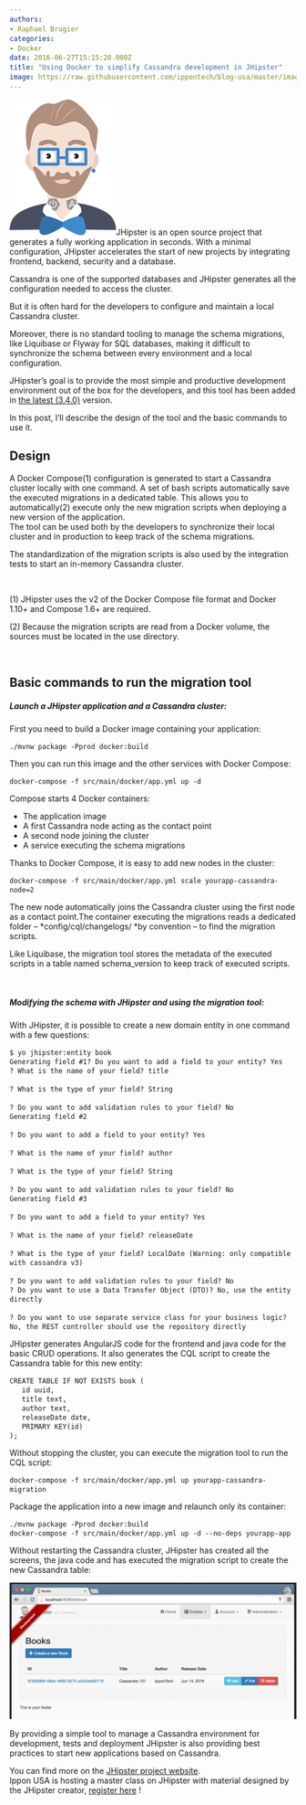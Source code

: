 ```yaml
---
authors:
- Raphael Brugier
categories:
- Docker
date: 2016-06-27T15:15:20.000Z
title: "Using Docker to simplify Cassandra development in JHipster"
image: https://raw.githubusercontent.com/ippontech/blog-usa/master/images/2016/12/using-docker-1-2.jpg
---
```


[![JHipster](https://raw.githubusercontent.com/ippontech/blog-usa/master/images/2016/06/logo-jhipster2x-1.png)](https://raw.githubusercontent.com/ippontech/blog-usa/master/images/2016/06/logo-jhipster2x-1.png)JHipster is an open source project that generates a fully working application in seconds. With a minimal configuration, JHipster accelerates the start of new projects by integrating frontend, backend, security and a database.

Cassandra is one of the supported databases and JHipster generates all the configuration needed to access the cluster.

But it is often hard for the developers to configure and maintain a local Cassandra cluster.

Moreover, there is no standard tooling to manage the schema migrations, like Liquibase or Flyway for SQL databases, making it difficult to synchronize the schema between every environment and a local configuration.

JHipster’s goal is to provide the most simple and productive development environment out of the box for the developers, and this tool has been added in [the latest (3.4.0)](https://jhipster.github.io/2016/05/27/jhipster-release-3.4.0.html) version.

In this post, I’ll describe the design of the tool and the basic commands to use it.


## Design

A Docker Compose(1) configuration is generated to start a Cassandra cluster locally with one command. A set of bash scripts automatically save the executed migrations in a dedicated table. This allows you to automatically(2) execute only the new migration scripts when deploying a new version of the application.  
 The tool can be used both by the developers to synchronize their local cluster and in production to keep track of the schema migrations.

The standardization of the migration scripts is also used by the integration tests to start an in-memory Cassandra cluster.

 

(1) JHipster uses the v2 of the Docker Compose file format and Docker 1.10+ and Compose 1.6+ are required.

(2) Because the migration scripts are read from a Docker volume, the sources must be located in the use directory.

 


## Basic commands to run the migration tool

##### Launch a JHipster application and a Cassandra cluster:

First you need to build a Docker image containing your application:

```language-bash
./mvnw package -Pprod docker:build
```
Then you can run this image and the other services with Docker Compose:

```language-bash
docker-compose -f src/main/docker/app.yml up -d
```
Compose starts 4 Docker containers:

- The application image
- A first Cassandra node acting as the contact point
- A second node joining the cluster
- A service executing the schema migrations

Thanks to Docker Compose, it is easy to add new nodes in the cluster:

```language-bash
docker-compose -f src/main/docker/app.yml scale yourapp-cassandra-node=2
```

 The new node automatically joins the Cassandra cluster using the first node as a contact point.The container executing the migrations reads a dedicated folder – *config/cql/changelogs/ *by convention – to find the migration scripts.

Like Liquibase, the migration tool stores the metadata of the executed scripts in a table named schema_version to keep track of executed scripts.

 

##### Modifying the schema with JHipster and using the migration tool:

With JHipster, it is possible to create a new domain entity in one command with a few questions:

```language-bash
$ yo jhipster:entity book
Generating field #1? Do you want to add a field to your entity? Yes
? What is the name of your field? title

? What is the type of your field? String

? Do you want to add validation rules to your field? No
Generating field #2

? Do you want to add a field to your entity? Yes

? What is the name of your field? author

? What is the type of your field? String

? Do you want to add validation rules to your field? No
Generating field #3

? Do you want to add a field to your entity? Yes

? What is the name of your field? releaseDate

? What is the type of your field? LocalDate (Warning: only compatible with cassandra v3)

? Do you want to add validation rules to your field? No
? Do you want to use a Data Transfer Object (DTO)? No, use the entity directly

? Do you want to use separate service class for your business logic? No, the REST controller should use the repository directly
```

JHipster generates AngularJS code for the frontend and java code for the basic CRUD operations. It also generates the CQL script to create the Cassandra table for this new entity:

```language-sql
CREATE TABLE IF NOT EXISTS book (
   id uuid,
   title text,
   author text,
   releaseDate date,
   PRIMARY KEY(id)
);
```

 
Without stopping the cluster, you can execute the migration tool to run the CQL script:

```language-bash 
docker-compose -f src/main/docker/app.yml up yourapp-cassandra-migration
```


 Package the application into a new image and relaunch only its container:
```language-bash
./mvnw package -Pprod docker:build
docker-compose -f src/main/docker/app.yml up -d --no-deps yourapp-app
```

<span style="font-weight: 400;">Without restarting the Cassandra cluster, JHipster has created all the screens, the java code and has executed the migration script to create the new Cassandra table:</span>

[![JHipster generated](https://raw.githubusercontent.com/ippontech/blog-usa/master/images/2016/06/Screen-Shot-2016-05-24-at-4.10.47-PM-1024x486.png)](https://raw.githubusercontent.com/ippontech/blog-usa/master/images/2016/06/Screen-Shot-2016-05-24-at-4.10.47-PM.png)

<span style="font-weight: 400;">By providing a simple tool to manage a Cassandra environment for development, tests and deployment JHipster is also providing best practices to start new applications based on Cassandra.</span>

<span style="font-weight: 400;">You can find more on the [JHipster project website](http://jhipster.github.io).</span>  
<span style="font-weight: 400;">Ippon USA is hosting a master class on JHipster with material designed by the JHipster creator, </span>[<span style="font-weight: 400;">register here</span>](https://www.eventbrite.com/e/jhipster-master-class-ippon-usa-tickets-21358779685)<span style="font-weight: 400;"> !</span>
